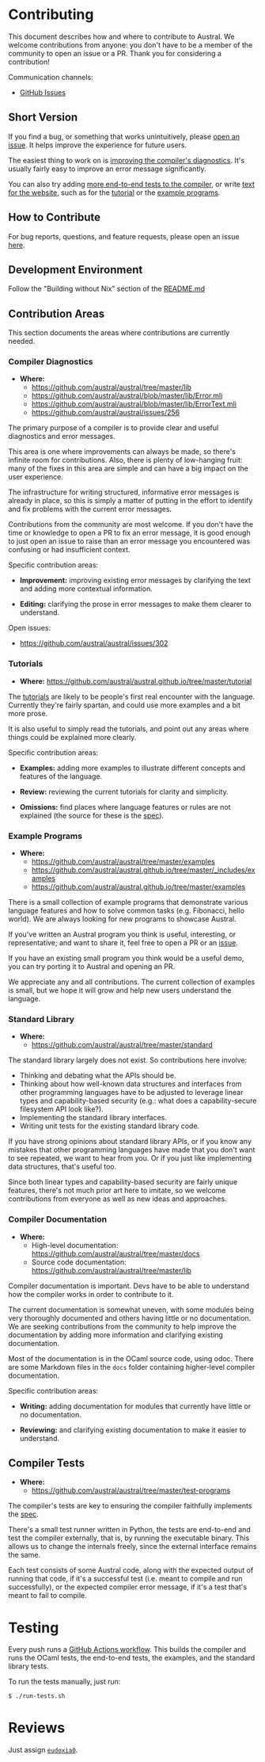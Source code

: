 # Contributing

This document describes how and where to contribute to Austral. We welcome
contributions from anyone: you don't have to be a member of the community to
open an issue or a PR. Thank you for considering a contribution!

Communication channels:

- [GitHub Issues][issues]

[issues]: https://github.com/austral/austral/issues

## Short Version

If you find a bug, or something that works unintuitively, please [open an
issue](https://github.com/austral/austral/issues/new). It helps improve the
experience for future users.

The easiest thing to work on is [improving the compiler's
diagnostics](https://github.com/austral/austral/issues/256). It's usually fairly
easy to improve an error message significantly.

You can also try adding [more end-to-end tests to the
compiler](https://github.com/austral/austral/tree/master/test-programs/suites),
or write [text for the website](https://austral-lang.org/), such as for the
[tutorial](https://austral-lang.org/tutorial/) or the [example
programs](https://austral-lang.org/examples/).

## How to Contribute

For bug reports, questions, and feature requests, please open an issue
[here][issues].

## Development Environment

Follow the "Building without Nix" section of the [README.md](./README.md)

## Contribution Areas

This section documents the areas where contributions are currently needed.

### Compiler Diagnostics

- **Where:**
  - https://github.com/austral/austral/tree/master/lib
  - https://github.com/austral/austral/blob/master/lib/Error.mli
  - https://github.com/austral/austral/blob/master/lib/ErrorText.mli
  - https://github.com/austral/austral/issues/256

The primary purpose of a compiler is to provide clear and useful diagnostics and
error messages.

This area is one where improvements can always be made, so there's infinite room
for contributions. Also, there is plenty of low-hanging fruit: many of the fixes
in this area are simple and can have a big impact on the user experience.

The infrastructure for writing structured, informative error messages is already
in place, so this is simply a matter of putting in the effort to identify and
fix problems with the current error messages.

Contributions from the community are most welcome. If you don't have the time or
knowledge to open a PR to fix an error message, it is good enough to just open
an issue to raise than an error message you encountered was confusing or had
insufficient context.

Specific contribution areas:

- **Improvement:** improving existing error messages by clarifying the text and
  adding more contextual information.

- **Editing:** clarifying the prose in error messages to make them clearer to
  understand.

Open issues:

- https://github.com/austral/austral/issues/302

### Tutorials

- **Where:** https://github.com/austral/austral.github.io/tree/master/tutorial

The [tutorials][tut] are likely to be people's first real encounter with the
language. Currently they're fairly spartan, and could use more examples and a
bit more prose.

It is also useful to simply read the tutorials, and point out any areas where
things could be explained more clearly.

Specific contribution areas:

- **Examples:** adding more examples to illustrate different concepts and
  features of the language.

- **Review:** reviewing the current tutorials for clarity and simplicity.

- **Omissions:** find places where language features or rules are not explained
  (the source for these is the [spec][spec]).

[tut]: https://austral-lang.org/tutorial/
[spec]: https://austral-lang.org/spec/

### Example Programs

- **Where:**
  - https://github.com/austral/austral/tree/master/examples
  - https://github.com/austral/austral.github.io/tree/master/_includes/examples
  - https://github.com/austral/austral.github.io/tree/master/examples

There is a small collection of example programs that demonstrate various
language features and how to solve common tasks (e.g. Fibonacci, hello
world). We are always looking for new programs to showcase Austral.

If you've written an Austral program you think is useful, interesting, or
representative; and want to share it, feel free to open a PR or an
[issue][issues].

If you have an existing small program you think would be a useful demo, you can
try porting it to Austral and opening an PR.

We appreciate any and all contributions. The current collection of examples is
small, but we hope it will grow and help new users understand the language.

### Standard Library

- **Where:**
  - https://github.com/austral/austral/tree/master/standard

The standard library largely does not exist. So contributions here involve:

- Thinking and debating what the APIs should be.
- Thinking about how well-known data structures and interfaces from other
  programming languages have to be adjusted to leverage linear types and
  capability-based security (e.g.: what does a capability-secure filesystem API
  look like?).
- Implementing the standard library interfaces.
- Writing unit tests for the existing standard library code.

If you have strong opinions about standard library APIs, or if you know any
mistakes that other programming languages have made that you don't want to see
repeated, we want to hear from you. Or if you just like implementing data
structures, that's useful too.

Since both linear types and capability-based security are fairly unique
features, there's not much prior art here to imitate, so we welcome
contributions from everyone as well as new ideas and approaches.


### Compiler Documentation

- **Where:**
  - High-level documentation: https://github.com/austral/austral/tree/master/docs
  - Source code documentation: https://github.com/austral/austral/tree/master/lib

Compiler documentation is important. Devs have to be able to understand how the
compiler works in order to contribute to it.

The current documentation is somewhat uneven, with some modules being very
thoroughly documented and others having little or no documentation. We are
seeking contributions from the community to help improve the documentation by
adding more information and clarifying existing documentation.

Most of the documentation is in the OCaml source code, using odoc. There are
some Markdown files in the `docs` folder containing higher-level compiler
documentation.

Specific contribution areas:

- **Writing:** adding documentation for modules that currently have little or no
  documentation.

- **Reviewing:** and clarifying existing documentation to make it easier to
  understand.

## Compiler Tests

- **Where:**
  - https://github.com/austral/austral/tree/master/test-programs

The compiler's tests are key to ensuring the compiler faithfully implements the
[spec][spec].

There's a small test runner written in Python, the tests are end-to-end and test
the compiler externally, that is, by running the executable binary. This allows
us to change the internals freely, since the external interface remains the
same.

Each test consists of some Austral code, along with the expected output of
running that code, if it's a successful test (i.e. meant to compile and run
successfully), or the expected compiler error message, if it's a test that's
meant to fail to compile.

# Testing

Every push runs a [GitHub Actions workflow][ci]. This builds the compiler and
runs the OCaml tests, the end-to-end tests, the examples, and the standard
library tests.

To run the tests manually, just run:

```bash
$ ./run-tests.sh
```

[ci]: https://github.com/austral/austral/blob/master/.github/workflows/build-and-test.yml

# Reviews

Just assign [`eudoxia0`][eudoxia].

[eudoxia]: https://github.com/eudoxia0/
